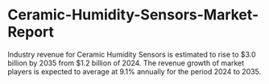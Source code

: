 # Ceramic-Humidity-Sensors-Market-Report
Industry revenue for Ceramic Humidity Sensors is estimated to rise to $3.0 billion by 2035 from $1.2 billion of 2024. The revenue growth of market players is expected to average at 9.1% annually for the period 2024 to 2035.
